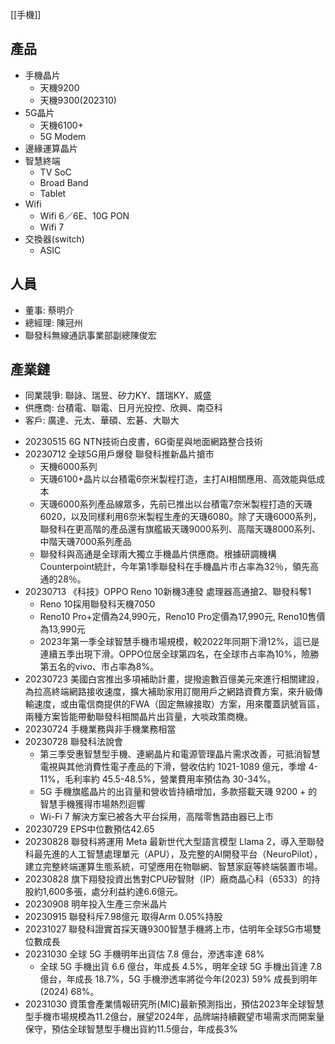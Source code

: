 [[手機]]

## 產品
* 手機晶片
  * 天機9200
  * 天機9300(202310)
* 5G晶片
  * 天機6100+
  * 5G Modem
* 邊緣運算晶片
* 智慧終端
  * TV SoC
  * Broad Band
  * Tablet
* Wifi
  * Wifi 6／6E、10G PON
  * Wifi 7
* 交換器(switch)
  * ASIC
## 人員
* 董事: 蔡明介
* 總經理: 陳冠州
* 聯發科無線通訊事業部副總陳俊宏

## 產業鏈
* 同業競爭: 聯詠、瑞昱、矽力KY、譜瑞KY、威盛
* 供應商: 台積電、聯電、日月光投控、欣興、南亞科
* 客戶: 廣達、元太、華碩、宏碁、大聯大


- 20230515 6G NTN技術白皮書，6G衛星與地面網路整合技術
- 20230712 全球5G用戶爆發 聯發科推新晶片搶市
  - 天機6000系列
  - 天璣6100+晶片以台積電6奈米製程打造，主打AI相關應用、高效能與低成本
  - 天璣6000系列產品線眾多，先前已推出以台積電7奈米製程打造的天璣6020，以及同樣利用6奈米製程生產的天璣6080。除了天璣6000系列，聯發科在更高階的產品還有旗艦級天璣9000系列、高階天璣8000系列、中階天璣7000系列產品
  - 聯發科與高通是全球兩大獨立手機晶片供應商。根據研調機構Counterpoint統計，今年第1季聯發科在手機晶片市占率為32％，領先高通的28％。
- 20230713 《科技》OPPO Reno 10新機3連發 處理器高通搶2、聯發科奪1
  - Reno 10採用聯發科天機7050
  - Reno10 Pro+定價為24,990元，Reno10 Pro定價為17,990元, Reno10售價為13,990元
  - 2023年第一季全球智慧手機市場規模，較2022年同期下滑12%，這已是連續五季出現下滑。OPPO位居全球第四名，在全球市占率為10%，險勝第五名的vivo、市占率為8%。
- 20230723 美國白宮推出多項補助計畫，提撥逾數百億美元來進行相關建設，為拉高終端網路接收速度，擴大補助家用訂閱用戶之網路資費方案，來升級傳輸速度，或由電信商提供的FWA（固定無線接取）方案，用來覆蓋訊號盲區，兩種方案皆能帶動聯發科相關晶片出貨量，大啖政策商機。
- 20230724 手機業務與非手機業務相當
- 20230728 聯發科法說會 
  - 第三季受惠智慧型手機、連網晶片和電源管理晶片需求改善，可抵消智慧電視與其他消費性電子產品的下滑，營收估約 1021-1089 億元，季增 4-11%，毛利率約 45.5-48.5%，營業費用率預估為 30-34%。
  - 5G 手機旗艦晶片的出貨量和營收皆持續增加，多款搭載天璣 9200 + 的智慧手機獲得市場熱烈迴響
  - Wi-Fi 7 解決方案已被各大平台採用，高階零售路由器已上市
- 20230729 EPS中位數預估42.65
- 20230828 聯發科將運用 Meta 最新世代大型語言模型 Llama 2，導入至聯發科最先進的人工智慧處理單元（APU），及完整的AI開發平台（NeuroPilot），建立完整終端運算生態系統，可望應用在物聯網、智慧家庭等終端裝置市場。
- 20230828 旗下翔發投資出售對CPU矽智財（IP）廠商晶心科（6533）的持股約1,600多張，處分利益約達6.6億元。
- 20230908 明年投入生產三奈米晶片
- 20230915 聯發科斥7.98億元 取得Arm 0.05%持股
- 20231027 聯發科證實首採天璣9300智慧手機將上市，估明年全球5G市場雙位數成長
- 20231030 全球 5G 手機明年出貨估 7.8 億台，滲透率達 68%
  - 全球 5G 手機出貨 6.6 億台，年成長 4.5%，明年全球 5G 手機出貨達 7.8 億台，年成長 18.7%，5G 手機滲透率將從今年(2023) 59% 成長到明年(2024) 68%。
- 20231030 資策會產業情報研究所(MIC)最新預測指出，預估2023年全球智慧型手機市場規模為11.2億台，展望2024年，品牌端持續觀望市場需求而開案量保守，預估全球智慧型手機出貨約11.5億台，年成長3%